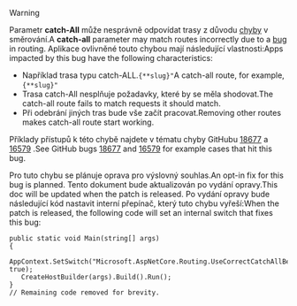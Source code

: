 > [!WARNING]
> <span data-ttu-id="139ca-101">Parametr **catch-All** může nesprávně odpovídat trasy z důvodu [chyby](https://github.com/dotnet/aspnetcore/issues/18677) v směrování.</span><span class="sxs-lookup"><span data-stu-id="139ca-101">A **catch-all** parameter may match routes incorrectly due to a [bug](https://github.com/dotnet/aspnetcore/issues/18677) in routing.</span></span> <span data-ttu-id="139ca-102">Aplikace ovlivněné touto chybou mají následující vlastnosti:</span><span class="sxs-lookup"><span data-stu-id="139ca-102">Apps impacted by this bug have the following characteristics:</span></span>
>
> * <span data-ttu-id="139ca-103">Například trasa typu catch-ALL.`{**slug}"`</span><span class="sxs-lookup"><span data-stu-id="139ca-103">A catch-all route, for example, `{**slug}"`</span></span>
> * <span data-ttu-id="139ca-104">Trasa catch-All nesplňuje požadavky, které by se měla shodovat.</span><span class="sxs-lookup"><span data-stu-id="139ca-104">The catch-all route fails to match requests it should match.</span></span>
> * <span data-ttu-id="139ca-105">Při odebrání jiných tras bude vše začít pracovat.</span><span class="sxs-lookup"><span data-stu-id="139ca-105">Removing other routes makes catch-all route start working.</span></span>
>
> <span data-ttu-id="139ca-106">Příklady přístupů k této chybě najdete v tématu chyby GitHubu [18677](https://github.com/dotnet/aspnetcore/issues/18677) a [16579](https://github.com/dotnet/aspnetcore/issues/16579) .</span><span class="sxs-lookup"><span data-stu-id="139ca-106">See GitHub bugs [18677](https://github.com/dotnet/aspnetcore/issues/18677) and [16579](https://github.com/dotnet/aspnetcore/issues/16579) for example cases that hit this bug.</span></span>
>
> <span data-ttu-id="139ca-107">Pro tuto chybu se plánuje oprava pro výslovný souhlas.</span><span class="sxs-lookup"><span data-stu-id="139ca-107">An opt-in fix for this bug is planned.</span></span> <span data-ttu-id="139ca-108">Tento dokument bude aktualizován po vydání opravy.</span><span class="sxs-lookup"><span data-stu-id="139ca-108">This doc will be updated when the patch is released.</span></span> <span data-ttu-id="139ca-109">Po vydání opravy bude následující kód nastavit interní přepínač, který tuto chybu vyřeší:</span><span class="sxs-lookup"><span data-stu-id="139ca-109">When the patch is released, the following code will set an internal switch that fixes this bug:</span></span>
>
>```
>public static void Main(string[] args)
>{
>    AppContext.SetSwitch("Microsoft.AspNetCore.Routing.UseCorrectCatchAllBehavior", true);
>    CreateHostBuilder(args).Build().Run();
>}
>// Remaining code removed for brevity.
>```